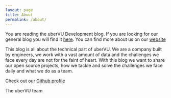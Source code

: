 ```yaml
---
layout: page
title: About
permalink: /about/
---
```


You are reading the uberVU Development blog.
If you are looking for our general blog you will find it [here](http://www.ubervu.com/blog). You can find more about us on our [website](https://www.ubervu.com/)

This blog is all about the technical part of uberVU. We are a company built by engineers, we work with a vast amount of data and the challenges we face every day are not for the faint of heart. With this blog we want to share our open source projects, how we tackle and solve the challenges we face daily and what we do as a team.

Check out our [Github profile](https://github.com/uberVU)

The uberVU team